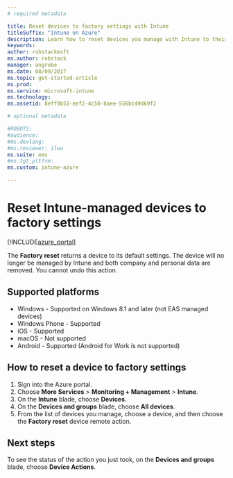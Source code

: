 ```yaml
---
# required metadata

title: Reset devices to factory settings with Intune 
titleSuffix: "Intune on Azure"
description: Learn how to reset devices you manage with Intune to their factory settings."
keywords:
author: robstackmsft
ms.author: robstack
manager: angrobe
ms.date: 08/09/2017
ms.topic: get-started-article
ms.prod:
ms.service: microsoft-intune
ms.technology:
ms.assetid: 8eff9b53-eef2-4c50-8aee-556bc49d69f2

# optional metadata

#ROBOTS:
#audience:
#ms.devlang:
#ms.reviewer: ilwu
ms.suite: ems
#ms.tgt_pltfrm:
ms.custom: intune-azure

---
```


# Reset Intune-managed devices to factory settings


[!INCLUDE[azure_portal](./includes/azure_portal.md)]

The **Factory reset** returns a device to its default settings. The device will no longer be managed by Intune and both company and personal data are removed. You cannot undo this action.

## Supported platforms

- Windows - Supported on Windows 8.1 and later (not EAS managed devices)
- Windows Phone - Supported
- iOS - Supported
- macOS - Not supported
- Android - Supported (Android for Work is not supported)

## How to reset a device to factory settings

1. Sign into the Azure portal.
2. Choose **More Services** > **Monitoring + Management** > **Intune**.
3. On the **Intune** blade, choose **Devices**.
4. On the **Devices and groups** blade, choose **All devices**.
5. From the list of devices you manage, choose a device, and then choose the **Factory reset** device remote action.

## Next steps

To see the status of the action you just took, on the **Devices and groups** blade, choose **Device Actions**.

